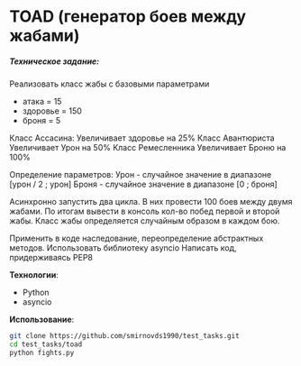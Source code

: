 # TOAD (генератор боев между жабами)

##### Техническое задание:

Реализовать класс жабы с базовыми параметрами
- атака = 15
- здоровье = 150
- броня = 5

Класс Ассасина:
Увеличивает здоровье на 25%
Класс Авантюриста
Увеличивает Урон на 50%
Класс Ремесленника
Увеличивает Броню на 100%

Определение параметров:
Урон - случайное значение в диапазоне [урон / 2 ; урон]
Броня - случайное значение в диапазоне [0 ; броня]

Асинхронно запустить два цикла.
В них провести 100 боев между двумя жабами.
По итогам вывести в консоль кол-во побед первой и второй жабы.
Класс жабы определяется случайным образом в каждом бою.

Применить в коде наследование, переопределение абстрактных методов.
Использовать библиотеку asyncio
Написать код, придерживаясь PEP8


**Технологии**:
- Python
- asyncio

**Использование**:
```sh
git clone https://github.com/smirnovds1990/test_tasks.git
cd test_tasks/toad
python fights.py
```
